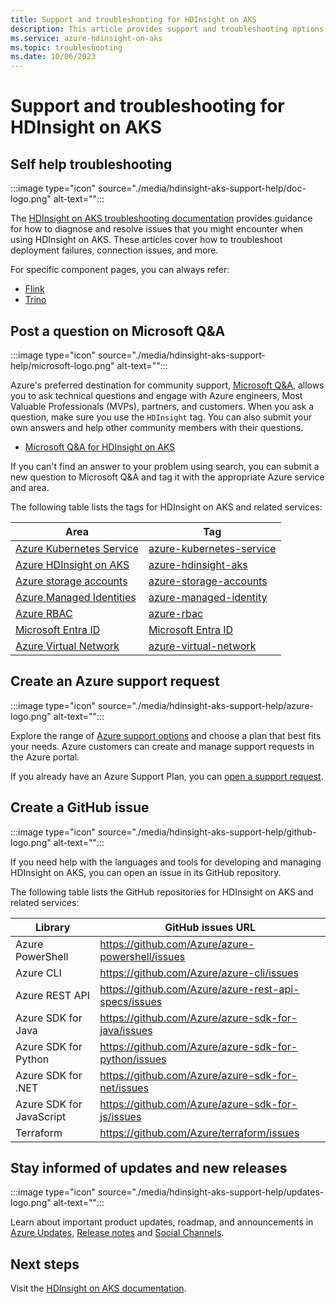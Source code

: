 ```yaml
---
title: Support and troubleshooting for HDInsight on AKS
description: This article provides support and troubleshooting options for HDInsight on AKS.
ms.service: azure-hdinsight-on-aks
ms.topic: troubleshooting
ms.date: 10/06/2023
---
```


# Support and troubleshooting for HDInsight on AKS

## Self help troubleshooting

:::image type="icon" source="./media/hdinsight-aks-support-help/doc-logo.png" alt-text="":::

The [HDInsight on AKS troubleshooting documentation](./create-cluster-error-dictionary.md) provides guidance for how to diagnose and resolve issues that you might encounter when using HDInsight on AKS. These articles cover how to troubleshoot deployment failures, connection issues, and more.

For specific component pages, you can always refer:

- [Flink](./flink/flink-cluster-configuration.md)
- [Trino](./trino/trino-configuration-troubleshoot.md)

## Post a question on Microsoft Q&A

:::image type="icon" source="./media/hdinsight-aks-support-help/microsoft-logo.png" alt-text="":::

Azure's preferred destination for community support, [Microsoft Q&A](/answers/products/azure), allows you to ask technical questions and engage with Azure engineers, Most Valuable Professionals (MVPs), partners, and customers. When you ask a question, make sure you use the `HDInsight` tag. You can also submit your own answers and help other community members with their questions.

- [Microsoft Q&A for HDInsight on AKS](/answers/tags/453/azure-hdinsight-aks)

If you can't find an answer to your problem using search, you can submit a new question to Microsoft Q&A and tag it with the appropriate Azure service and area.

The following table lists the tags for HDInsight on AKS and related services:

| Area | Tag |
|-------|----------------------|
| [Azure Kubernetes Service](/azure/aks/intro-kubernetes) | [azure-kubernetes-service](/answers/topics/azure-kubernetes-service.html)|
| [Azure HDInsight on AKS](./overview.md) | [azure-hdinsight-aks](/answers/topics/azure-hdinsight-aks.html) |
| [Azure storage accounts](/azure/storage/common/storage-account-overview) | [azure-storage-accounts](/answers/topics/azure-storage-accounts.html)|
| [Azure Managed Identities](/azure/active-directory/managed-identities-azure-resources/overview) | [azure-managed-identity](/answers/topics/azure-managed-identity.html) |
| [Azure RBAC](/azure/role-based-access-control/overview) | [azure-rbac](/answers/topics/azure-rbac.html)|
| [Microsoft Entra ID](/azure/active-directory/fundamentals/whatis) | [Microsoft Entra ID](/answers/topics/azure-active-directory.html)|
| [Azure Virtual Network](/azure/virtual-network/network-overview) | [azure-virtual-network](/answers/topics/azure-virtual-network.html)|

## Create an Azure support request

:::image type="icon" source="./media/hdinsight-aks-support-help/azure-logo.png" alt-text="":::

Explore the range of [Azure support options](https://azure.microsoft.com/support/plans) and choose a plan that best fits your needs. Azure customers can create and manage support requests in the Azure portal.

If you already have an Azure Support Plan, you can [open a support request](https://portal.azure.com/#blade/Microsoft_Azure_Support/HelpAndSupportBlade/newsupportrequest).

## Create a GitHub issue

:::image type="icon" source="./media/hdinsight-aks-support-help/github-logo.png" alt-text="":::

If you need help with the languages and tools for developing and managing HDInsight on AKS, you can open an issue in its GitHub repository.

The following table lists the GitHub repositories for HDInsight on AKS and related services:

| Library | GitHub issues URL|
| --- | --- |
| Azure PowerShell | https://github.com/Azure/azure-powershell/issues |
| Azure CLI | https://github.com/Azure/azure-cli/issues |
| Azure REST API | https://github.com/Azure/azure-rest-api-specs/issues |
| Azure SDK for Java | https://github.com/Azure/azure-sdk-for-java/issues |
| Azure SDK for Python | https://github.com/Azure/azure-sdk-for-python/issues |
| Azure SDK for .NET | https://github.com/Azure/azure-sdk-for-net/issues |
| Azure SDK for JavaScript | https://github.com/Azure/azure-sdk-for-js/issues |
| Terraform | https://github.com/Azure/terraform/issues |

## Stay informed of updates and new releases

:::image type="icon" source="./media/hdinsight-aks-support-help/updates-logo.png" alt-text="":::

Learn about important product updates, roadmap, and announcements in [Azure Updates](https://azure.microsoft.com/updates/?query=HDInsight), [Release notes](./release-notes/hdinsight-aks-release-notes.md) and [Social Channels](https://www.linkedin.com/groups/14313521/).

## Next steps

Visit the [HDInsight on AKS documentation](./index.yml).
